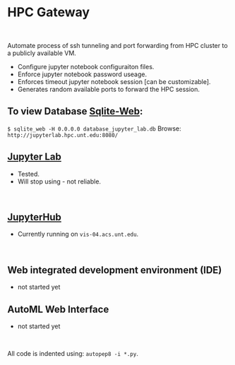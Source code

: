 # HPC Gateway

</br>

Automate process of ssh tunneling and port forwarding from HPC cluster to a publicly available VM.

* Configure jupyter notebook configuraiton files.
* Enforce jupyter notebook password useage.
* Enforces timeout jupyter notebook session [can be customizable].
* Generates random available ports to forward the HPC session.

## To view Database [Sqlite-Web](https://github.com/coleifer/sqlite-web):

`$ sqlite_web -H 0.0.0.0 database_jupyter_lab.db`
Browse:
`http://jupyterlab.hpc.unt.edu:8080/`

## [Jupyter Lab](https://github.com/gmihaila/hpc_gateway/tree/master/jupyter_lab)
* Tested.
* Will stop using - not reliable.

</br>

## [JupyterHub](https://github.com/gmihaila/hpc_gateway/tree/master/jupyterhub)
* Currently running on `vis-04.acs.unt.edu`.

</br>


## Web integrated development environment (IDE)
* not started yet

## AutoML Web Interface
* not started yet

</br>

All code is indented using: `autopep8 -i *.py`.

